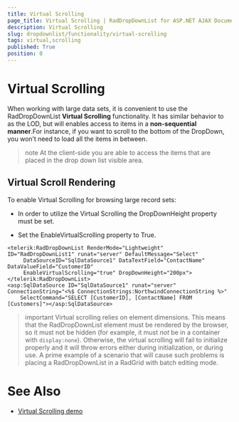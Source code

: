```yaml
---
title: Virtual Scrolling
page_title: Virtual Scrolling | RadDropDownList for ASP.NET AJAX Documentation
description: Virtual Scrolling
slug: dropdownlist/functionality/virtual-scrolling
tags: virtual,scrolling
published: True
position: 0
---
```


# Virtual Scrolling



When working with large data sets, it is convenient to use the RadDropDownList **Virtual Scrolling** functionality. It has similar behavior to as the LOD, but will enables access to items in a **non-sequential manner**.For instance, if you want to scroll to the bottom of the DropDown, you won’t need to load all the items in between.

>note At the client-side you are able to access the items that are placed in the drop down list visible area.
>


## Virtual Scroll Rendering

To enable Virtual Scrolling for browsing large record sets:

* In order to utilize the Virtual Scrolling the DropDownHeight property must be set.

* Set the EnableVirtualScrolling property to True.

````ASPNET
<telerik:RadDropDownList RenderMode="Lightweight" ID="RadDropDownList1" runat="server" DefaultMessage="Select" 
	 DataSourceID="SqlDataSource1" DataTextField="ContactName" DataValueField="CustomerID" 
	 EnableVirtualScrolling="true" DropDownHeight="200px">            
</telerik:RadDropDownList>
<asp:SqlDataSource ID="SqlDataSource1" runat="server" ConnectionString="<%$ ConnectionStrings:NorthwindConnectionString %>" 
	SelectCommand="SELECT [CustomerID], [ContactName] FROM [Customers]"></asp:SqlDataSource>
````

>important Virtual scrolling relies on element dimensions. This means that the RadDropDownList element must be rendered by the browser, so it must not be hidden (for example, it must *not* be in a container with `display:none`). Otherwise, the virtual scrolling will fail to initialize properly and it will throw errors either during initialization, or during use. A prime example of a scenario that will cause such problems is placing a RadDropDownList in a RadGrid with batch editing mode.

# See Also

 * [Virtual Scrolling demo](http://demos.telerik.com/aspnet-ajax/dropdownlist/examples/functionality/virtualscrolling/defaultcs.aspx)

